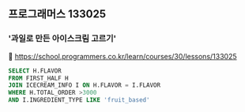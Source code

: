 ## 프로그래머스 133025
### '과일로 만든 아이스크림 고르기'
🔗 https://school.programmers.co.kr/learn/courses/30/lessons/133025
```sql
SELECT H.FLAVOR
FROM FIRST_HALF H
JOIN ICECREAM_INFO I ON H.FLAVOR = I.FLAVOR
WHERE H.TOTAL_ORDER >3000
AND I.INGREDIENT_TYPE LIKE 'fruit_based'
```